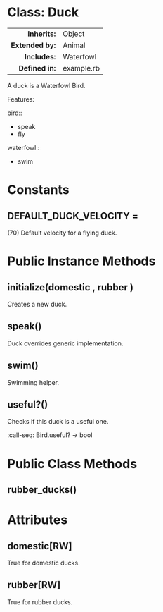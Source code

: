 # Class: Duck
| | |
| -----------------:  | :-----    |
| **Inherits:** | Object  |
| **Extended by:** | Animal |
| **Includes:** | Waterfowl |
| **Defined in:**    | example.rb    |


A duck is a Waterfowl Bird.

Features:

 bird::

   * speak
   * fly

 waterfowl::

   * swim

# Constants
## DEFAULT_DUCK_VELOCITY =
(70) Default velocity for a flying duck.


# Public Instance Methods
## initialize(domestic , rubber ) [](#method-i-initialize)
Creates a new duck.
## speak() [](#method-i-speak)
Duck overrides generic implementation.
## swim() [](#method-i-swim)
Swimming helper.
## useful?() [](#method-i-useful?)
Checks if this duck is a useful one.

:call-seq:
  Bird.useful? -> bool

# Public Class Methods
## rubber_ducks() [](#method-c-rubber_ducks)

# Attributes
## domestic[RW] [](#attribute-i-domestic)
True for domestic ducks.
## rubber[RW] [](#attribute-i-rubber)
True for rubber ducks.
